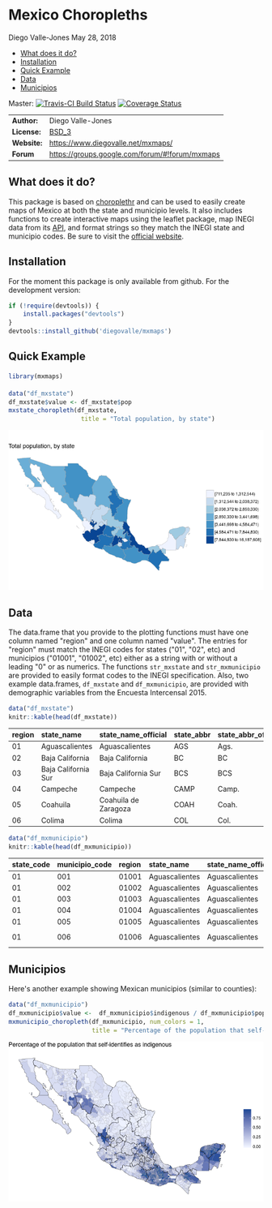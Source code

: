 Mexico Choropleths
================
Diego Valle-Jones
May 28, 2018

-   [What does it do?](#what-does-it-do)
-   [Installation](#installation)
-   [Quick Example](#quick-example)
-   [Data](#data)
-   [Municipios](#municipios)

Master: [![Travis-CI Build Status](https://travis-ci.org/diegovalle/mxmaps.svg?branch=master)](https://travis-ci.org/diegovalle/mxmaps) [![Coverage Status](https://coveralls.io/repos/github/diegovalle/mxmaps/badge.svg?branch=master)](https://coveralls.io/github/diegovalle/mxmaps?branch=master)

|              |                                                        |
|--------------|--------------------------------------------------------|
| **Author:**  | Diego Valle-Jones                                      |
| **License:** | [BSD\_3](https://opensource.org/licenses/BSD-3-Clause) |
| **Website:** | <https://www.diegovalle.net/mxmaps/>                   |
| **Forum**    | <https://groups.google.com/forum/#!forum/mxmaps>       |

What does it do?
----------------

This package is based on [choroplethr](https://cran.r-project.org/web/packages/choroplethr/index.html) and can be used to easily create maps of Mexico at both the state and municipio levels. It also includes functions to create interactive maps using the leaflet package, map INEGI data from its [API](https://cran.r-project.org/web/packages/inegiR/inegiR.pdf), and format strings so they match the INEGI state and municipio codes. Be sure to visit the [official website](https://www.diegovalle.net/mxmaps/).

Installation
------------

For the moment this package is only available from github. For the development version:

``` r
if (!require(devtools)) {
    install.packages("devtools")
}
devtools::install_github('diegovalle/mxmaps')
```

Quick Example
-------------

``` r
library(mxmaps)

data("df_mxstate")
df_mxstate$value <- df_mxstate$pop
mxstate_choropleth(df_mxstate,
                    title = "Total population, by state") 
```

![](README_files/figure-markdown_github/unnamed-chunk-1-1.png)

Data
----

The data.frame that you provide to the plotting functions must have one column named "region" and one column named "value". The entries for "region" must match the INEGI codes for states ("01", "02", etc) and municipios ("01001", "01002", etc) either as a string with or without a leading "0" or as numerics. The functions `str_mxstate` and `str_mxmunicipio` are provided to easily format codes to the INEGI specification. Also, two example data.frames, `df_mxstate` and `df_mxmunicipio`, are provided with demographic variables from the Encuesta Intercensal 2015.

``` r
data("df_mxstate")
knitr::kable(head(df_mxstate))
```

| region | state\_name         | state\_name\_official | state\_abbr | state\_abbr\_official |      pop|  pop\_male|  pop\_female|  afromexican|  part\_afromexican|  indigenous|  part\_indigenous|
|:-------|:--------------------|:----------------------|:------------|:----------------------|--------:|----------:|------------:|------------:|------------------:|-----------:|-----------------:|
| 01     | Aguascalientes      | Aguascalientes        | AGS         | Ags.                  |  1312544|     640091|       672453|          653|               4559|      153395|             18716|
| 02     | Baja California     | Baja California       | BC          | BC                    |  3315766|    1650341|      1665425|         7445|              10432|      283055|             38391|
| 03     | Baja California Sur | Baja California Sur   | BCS         | BCS                   |   712029|     359137|       352892|        11032|               5132|      103034|             11728|
| 04     | Campeche            | Campeche              | CAMP        | Camp.                 |   899931|     441276|       458655|         3554|               6833|      400811|             13140|
| 05     | Coahuila            | Coahuila de Zaragoza  | COAH        | Coah.                 |  2954915|    1462612|      1492303|         2761|               8137|      204890|             28588|
| 06     | Colima              | Colima                | COL         | Col.                  |   711235|     350791|       360444|          762|               3314|      145297|             12373|

``` r
data("df_mxmunicipio")
knitr::kable(head(df_mxmunicipio))
```

| state\_code | municipio\_code | region | state\_name    | state\_name\_official | state\_abbr | state\_abbr\_official | municipio\_name     |     pop|  pop\_male|  pop\_female|  afromexican|  part\_afromexican|  indigenous|  part\_indigenous| metro\_area    |       long|       lat|
|:------------|:----------------|:-------|:---------------|:----------------------|:------------|:----------------------|:--------------------|-------:|----------:|------------:|------------:|------------------:|-----------:|-----------------:|:---------------|----------:|---------:|
| 01          | 001             | 01001  | Aguascalientes | Aguascalientes        | AGS         | Ags.                  | Aguascalientes      |  877190|     425731|       451459|          532|               2791|      104125|             14209| Aguascalientes |  -102.2960|  21.87982|
| 01          | 002             | 01002  | Aguascalientes | Aguascalientes        | AGS         | Ags.                  | Asientos            |   46464|      22745|        23719|            3|                130|        1691|                92| NA             |  -102.0893|  22.23832|
| 01          | 003             | 01003  | Aguascalientes | Aguascalientes        | AGS         | Ags.                  | Calvillo            |   56048|      27298|        28750|           10|                167|        7358|              2223| NA             |  -102.7188|  21.84691|
| 01          | 004             | 01004  | Aguascalientes | Aguascalientes        | AGS         | Ags.                  | Cosío               |   15577|       7552|         8025|            0|                 67|        2213|               191| NA             |  -102.3000|  22.36641|
| 01          | 005             | 01005  | Aguascalientes | Aguascalientes        | AGS         | Ags.                  | Jesús María         |  120405|      60135|        60270|           32|                219|        8679|               649| Aguascalientes |  -102.3434|  21.96127|
| 01          | 006             | 01006  | Aguascalientes | Aguascalientes        | AGS         | Ags.                  | Pabellón de Arteaga |   46473|      22490|        23983|            3|                 74|        6232|               251| NA             |  -102.2765|  22.14920|

Municipios
----------

Here's another example showing Mexican municipios (similar to counties):

``` r
data("df_mxmunicipio")
df_mxmunicipio$value <-  df_mxmunicipio$indigenous / df_mxmunicipio$pop 
mxmunicipio_choropleth(df_mxmunicipio, num_colors = 1,
                       title = "Percentage of the population that self-identifies as indigenous")
```

![](README_files/figure-markdown_github/unnamed-chunk-3-1.png)
